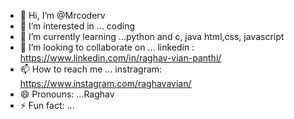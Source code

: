 - 👋 Hi, I’m @Mrcoderv
- 👀 I’m interested in ... coding 
- 🌱 I’m currently learning ...python and c, java html,css, javascript
- 💞️ I’m looking to collaborate on ...  linkedin : https://www.linkedin.com/in/raghav-vian-panthi/
- 📫 How to reach me ... instragram: https://www.instagram.com/raghavavian/
- 😄 Pronouns: ...Raghav
- ⚡ Fun fact: ...

<!---
Mrcoderv/Mrcoderv is a ✨ special ✨ repository because its `README.md` (this file) appears on your GitHub profile.
You can click the Preview link to take a look at your changes.
--->
